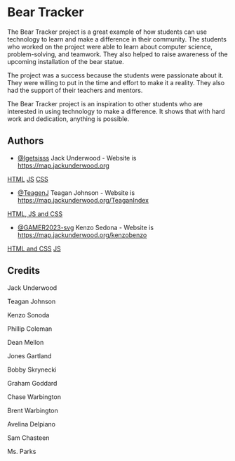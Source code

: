 # Bear Tracker

The Bear Tracker project is a great example of how students can use technology to learn and make a difference in their community. The students who worked on the project were able to learn about computer science, problem-solving, and teamwork. They also helped to raise awareness of the upcoming installation of the bear statue.

The project was a success because the students were passionate about it. They were willing to put in the time and effort to make it a reality. They also had the support of their teachers and mentors.

The Bear Tracker project is an inspiration to other students who are interested in using technology to make a difference. It shows that with hard work and dedication, anything is possible.



## Authors

- [@Igetsisss](https://github.com/Igetsisss) Jack Underwood - Website is https://map.jackunderwood.org

[HTML](https://github.com/Igetsisss/BearStalker/blob/main/index.html)
[JS](https://github.com/Igetsisss/BearStalker/blob/main/script.js)
[CSS](https://github.com/Igetsisss/BearStalker/blob/main/style.css)

- [@TeagenJ](https://github.com/TeaganJ) Teagan Johnson - Website is https://map.jackunderwood.org/TeaganIndex

[HTML, JS and CSS](https://github.com/Igetsisss/BearStalker/blob/main/TeaganIndex.html)

- [@GAMER2023-svg](https://github.com/GAMER2023-svg) Kenzo Sedona - Website is https://map.jackunderwood.org/kenzobenzo

[HTML and CSS](https://github.com/Igetsisss/BearStalker/blob/main/kenzobenzo.html)
[JS](https://github.com/Igetsisss/BearStalker/blob/main/stuffthatdoesnotreallymatter/kenzosiso.js)


## Credits

Jack Underwood

Teagan Johnson

Kenzo Sonoda

Phillip Coleman

Dean Mellon

Jones Gartland

Bobby Skrynecki

Graham Goddard

Chase Warbington

Brent Warbington

Avelina Delpiano

Sam Chasteen

Ms. Parks


